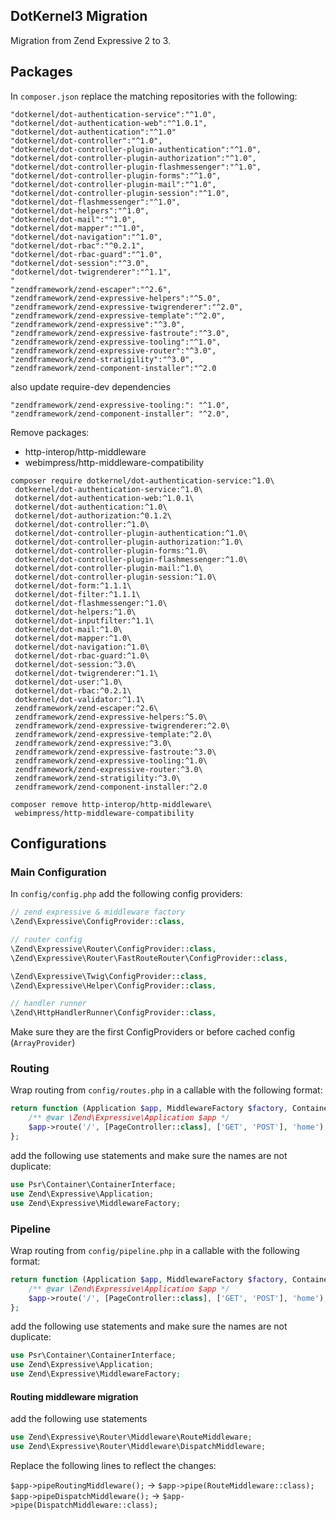 DotKernel3 Migration
---

Migration from Zend Expressive 2 to 3.


## Packages

In `composer.json` replace the matching repositories with the following:

```  
"dotkernel/dot-authentication-service":"^1.0",
"dotkernel/dot-authentication-web":"^1.0.1",
"dotkernel/dot-authentication":"^1.0"
"dotkernel/dot-controller":"^1.0",
"dotkernel/dot-controller-plugin-authentication":"^1.0",
"dotkernel/dot-controller-plugin-authorization":"^1.0",
"dotkernel/dot-controller-plugin-flashmessenger":"^1.0",
"dotkernel/dot-controller-plugin-forms":"^1.0",
"dotkernel/dot-controller-plugin-mail":"^1.0",
"dotkernel/dot-controller-plugin-session":"^1.0",
"dotkernel/dot-flashmessenger":"^1.0",
"dotkernel/dot-helpers":"^1.0",
"dotkernel/dot-mail":"^1.0",
"dotkernel/dot-mapper":"^1.0",
"dotkernel/dot-navigation":"^1.0",
"dotkernel/dot-rbac":"^0.2.1",
"dotkernel/dot-rbac-guard":"^1.0",
"dotkernel/dot-session":"^3.0",
"dotkernel/dot-twigrenderer":"^1.1",
"
"zendframework/zend-escaper":"^2.6",
"zendframework/zend-expressive-helpers":"^5.0",
"zendframework/zend-expressive-twigrenderer":"^2.0",
"zendframework/zend-expressive-template":"^2.0",
"zendframework/zend-expressive":"^3.0",
"zendframework/zend-expressive-fastroute":"^3.0",
"zendframework/zend-expressive-tooling":"^1.0",
"zendframework/zend-expressive-router":"^3.0",
"zendframework/zend-stratigility":"^3.0",
"zendframework/zend-component-installer":"^2.0
```
also update require-dev dependencies
```
"zendframework/zend-expressive-tooling:": "^1.0",
"zendframework/zend-component-installer": "^2.0",

```

Remove packages: 
* http-interop/http-middleware 
* webimpress/http-middleware-compatibility
```
composer require dotkernel/dot-authentication-service:^1.0\
 dotkernel/dot-authentication-service:^1.0\
 dotkernel/dot-authentication-web:^1.0.1\
 dotkernel/dot-authentication:^1.0\
 dotkernel/dot-authorization:^0.1.2\
 dotkernel/dot-controller:^1.0\
 dotkernel/dot-controller-plugin-authentication:^1.0\
 dotkernel/dot-controller-plugin-authorization:^1.0\
 dotkernel/dot-controller-plugin-forms:^1.0\
 dotkernel/dot-controller-plugin-flashmessenger:^1.0\
 dotkernel/dot-controller-plugin-mail:^1.0\
 dotkernel/dot-controller-plugin-session:^1.0\
 dotkernel/dot-form:^1.1.1\
 dotkernel/dot-filter:^1.1.1\
 dotkernel/dot-flashmessenger:^1.0\
 dotkernel/dot-helpers:^1.0\
 dotkernel/dot-inputfilter:^1.1\
 dotkernel/dot-mail:^1.0\
 dotkernel/dot-mapper:^1.0\
 dotkernel/dot-navigation:^1.0\
 dotkernel/dot-rbac-guard:^1.0\
 dotkernel/dot-session:^3.0\
 dotkernel/dot-twigrenderer:^1.1\
 dotkernel/dot-user:^1.0\
 dotkernel/dot-rbac:^0.2.1\
 dotkernel/dot-validator:^1.1\
 zendframework/zend-escaper:^2.6\
 zendframework/zend-expressive-helpers:^5.0\
 zendframework/zend-expressive-twigrenderer:^2.0\
 zendframework/zend-expressive-template:^2.0\
 zendframework/zend-expressive:^3.0\
 zendframework/zend-expressive-fastroute:^3.0\
 zendframework/zend-expressive-tooling:^1.0\
 zendframework/zend-expressive-router:^3.0\
 zendframework/zend-stratigility:^3.0\
 zendframework/zend-component-installer:^2.0

composer remove http-interop/http-middleware\
 webimpress/http-middleware-compatibility

```

## Configurations

### Main Configuration
In `config/config.php` add the following config providers:

```php
// zend expressive & middleware factory
\Zend\Expressive\ConfigProvider::class,

// router config
\Zend\Expressive\Router\ConfigProvider::class,
\Zend\Expressive\Router\FastRouteRouter\ConfigProvider::class,

\Zend\Expressive\Twig\ConfigProvider::class,
\Zend\Expressive\Helper\ConfigProvider::class,

// handler runner
\Zend\HttpHandlerRunner\ConfigProvider::class,
```

Make sure they are the first ConfigProviders or before cached config (`ArrayProvider`)	

### Routing

Wrap routing from `config/routes.php` in a callable with the following format:

```php
return function (Application $app, MiddlewareFactory $factory, ContainerInterface $container) : void {
    /** @var \Zend\Expressive\Application $app */
    $app->route('/', [PageController::class], ['GET', 'POST'], 'home');
};
```

add the following use statements and make sure the names are not duplicate:

```php
use Psr\Container\ContainerInterface;
use Zend\Expressive\Application;
use Zend\Expressive\MiddlewareFactory;
```

### Pipeline

Wrap routing from `config/pipeline.php` in a callable with the following format:

```php
return function (Application $app, MiddlewareFactory $factory, ContainerInterface $container) : void {
    /** @var \Zend\Expressive\Application $app */
    $app->route('/', [PageController::class], ['GET', 'POST'], 'home');
};
```

add the following use statements and make sure the names are not duplicate:

```php
use Psr\Container\ContainerInterface;
use Zend\Expressive\Application;
use Zend\Expressive\MiddlewareFactory;
```


#### Routing middleware migration

add the following use statements
```php
use Zend\Expressive\Router\Middleware\RouteMiddleware;
use Zend\Expressive\Router\Middleware\DispatchMiddleware;
```

Replace the following lines to reflect the changes:

`$app->pipeRoutingMiddleware();` -> `$app->pipe(RouteMiddleware::class);`
`$app->pipeDispatchMiddleware();` -> `$app->pipe(DispatchMiddleware::class);`









